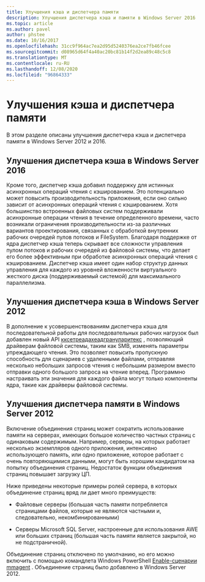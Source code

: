 ```yaml
---
title: Улучшения кэша и диспетчера памяти
description: Улучшения диспетчера кэша и памяти в Windows Server 2016
ms.topic: article
ms.author: pavel
author: phstee
ms.date: 10/16/2017
ms.openlocfilehash: 31cc9f964ac7ea2d95d5240376ea2ce7fb46fcee
ms.sourcegitcommit: d08965d64f4a40ac20bc81b14f2d2ea89c48c5c8
ms.translationtype: MT
ms.contentlocale: ru-RU
ms.lasthandoff: 12/08/2020
ms.locfileid: "96864333"
---
```

# <a name="cache-and-memory-manager-improvements"></a>Улучшения кэша и диспетчера памяти

В этом разделе описаны улучшения диспетчера кэша и диспетчера памяти в Windows Server 2012 и 2016.

## <a name="cache-manager-improvements-in-windows-server-2016"></a>Улучшения диспетчера кэша в Windows Server 2016
Кроме того, диспетчер кэша добавил поддержку для истинных асинхронных операций чтения с кэшированием.
Это потенциально может повысить производительность приложения, если оно сильно зависит от асинхронных операций чтения с кэшированием.  Хотя большинство встроенных файловых систем поддерживали асинхронные операции чтения в течение определенного времени, часто возникали ограничения производительности из-за различных вариантов проектирования, связанных с обработкой внутренних рабочих очередей пулов потоков и FileSystem.  Благодаря поддержке от ядра диспетчер кэша теперь скрывает все сложности управления пулом потоков и рабочих очередей из файловой системы, что делает его более эффективным при обработке асинхронных операций чтения с кэшированием. Диспетчер кэша имеет один набор структур данных управления для каждого из уровней вложенности виртуального жесткого диска (поддерживаемый системой) для максимального параллелизма.


## <a name="cache-manager-improvements-in-windows-server-2012"></a>Улучшения диспетчера кэша в Windows Server 2012
В дополнение к усовершенствованиям диспетчера кэша для последовательной работы для последовательных рабочих нагрузок был добавлен новый API [кксетреадахеадгрануларитекс](/windows-hardware/drivers/ifs/ccsetreadaheadgranularityex) , позволяющий драйверам файловой системы, таким как SMB, изменять параметры упреждающего чтения. Это позволяет повысить пропускную способность для сценариев с удаленными файлами, отправляя несколько небольших запросов чтения с небольшим размером вместо отправки одного большого запроса на чтение вперед. Программно настраивать эти значения для каждого файла могут только компоненты ядра, такие как драйверы файловой системы.

## <a name="memory-manager-improvements-in-windows-server-2012"></a>Улучшения диспетчера памяти в Windows Server 2012
Включение объединения страниц может сократить использование памяти на серверах, имеющих большое количество частных страниц с одинаковым содержимым. Например, серверы, на которых работает несколько экземпляров одного приложения, интенсивно использующего память, или одно приложение, которое работает с очень повторяющимися данными, могут быть хорошим кандидатом на попытку объединения страниц. Недостаток функции объединения страниц повышает загрузку ЦП.

Ниже приведены некоторые примеры ролей сервера, в которых объединение страниц вряд ли дает много преимуществ:

-   Файловые серверы (большая часть памяти потребляется страницами файлов, которые не являются частными и, следовательно, некомбинированными)

-   Серверы Microsoft SQL Server, настроенные для использования AWE или больших страниц (большая часть памяти является закрытой, но не подстраничной).

Объединение страниц отключено по умолчанию, но его можно включить с помощью командлета Windows PowerShell [Enable-сценарии mmagent](/powershell/module/mmagent/enable-mmagent) . Объединение страниц было добавлено в Windows Server 2012.
